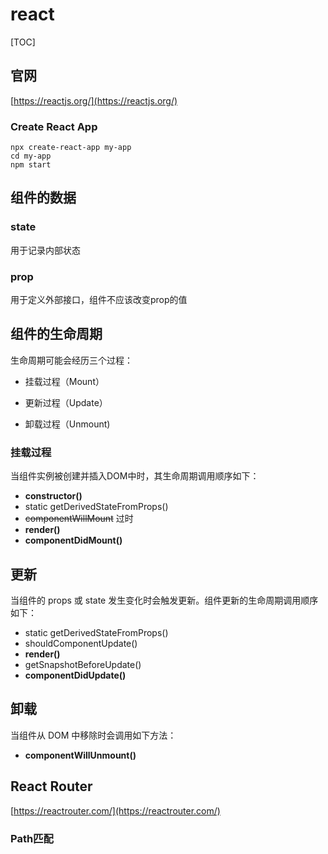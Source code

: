 # react

[TOC]





## 官网

[https://reactjs.org/](https://reactjs.org/)

### Create React App



```
npx create-react-app my-app
cd my-app
npm start
```

## 组件的数据

### state

用于记录内部状态

### prop

用于定义外部接口，组件不应该改变prop的值

## 组件的生命周期

生命周期可能会经历三个过程：

- 挂载过程（Mount）

- 更新过程（Update）

- 卸载过程（Unmount)

  

### 挂载过程

当组件实例被创建并插入DOM中时，其生命周期调用顺序如下：

- **constructor()**
- static getDerivedStateFromProps()
- ~~componentWillMount~~  过时
- **render()**
- **componentDidMount()**

## 更新

当组件的 props 或 state 发生变化时会触发更新。组件更新的生命周期调用顺序如下：

- static getDerivedStateFromProps()
- shouldComponentUpdate()
- **render()**
- getSnapshotBeforeUpdate()
- **componentDidUpdate()**

## 卸载

当组件从 DOM 中移除时会调用如下方法：

- **componentWillUnmount()**



## React Router

[https://reactrouter.com/](https://reactrouter.com/)

### Path匹配



